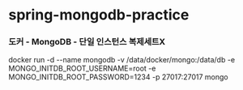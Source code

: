 # spring-mongodb-practice
### 도커 - MongoDB - 단일 인스턴스 복제세트X
docker run -d --name mongodb -v /data/docker/mongo:/data/db
-e MONGO_INITDB_ROOT_USERNAME=root
-e MONGO_INITDB_ROOT_PASSWORD=1234
-p 27017:27017 mongo
